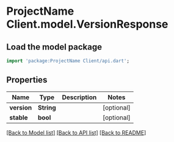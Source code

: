 # ProjectName Client.model.VersionResponse

## Load the model package
```dart
import 'package:ProjectName Client/api.dart';
```

## Properties
Name | Type | Description | Notes
------------ | ------------- | ------------- | -------------
**version** | **String** |  | [optional] 
**stable** | **bool** |  | [optional] 

[[Back to Model list]](../README.md#documentation-for-models) [[Back to API list]](../README.md#documentation-for-api-endpoints) [[Back to README]](../README.md)


